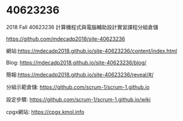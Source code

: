 # 40623236
2018 Fall 40623236 計算機程式與電腦輔助設計實習課程分組倉儲

https://github.com/mdecadp2018/site-40623236

網站:https://mdecadp2018.github.io/site-40623236/content/index.html

Blog: https://mdecadp2018.github.io/site-40623236/blog/

簡報:https://mdecadp2018.github.io/site-40623236/reveal/#/

分組示範倉儲: https://github.com/scrum-1/scrum-1.github.io

設定步驟: https://github.com/scrum-1/scrum-1.github.io/wiki

cpgx網站: https://cpgx.kmol.info

